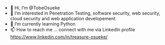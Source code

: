 - 👋 Hi, I’m @TobeOsueke
- 👀 I’m interested in Penetration Testing, software security, web security, cloud security and web application developement
- 🌱 I’m currently learning Python
- 📫 How to reach me ... connect with me via LinkedIn profile https://www.linkedin.com/in/treasure-osueke/

<!---
TobeOsueke/TobeOsueke is a ✨ special ✨ repository because its `README.md` (this file) appears on your GitHub profile.
You can click the Preview link to take a look at your changes.
--->
